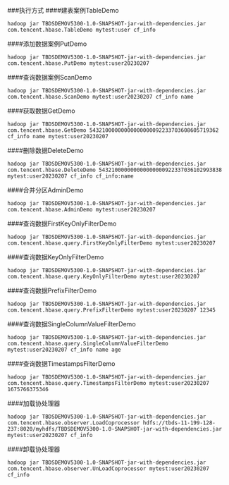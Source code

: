 ###执行方式
####建表案例TableDemo
```shell
hadoop jar TBDSDEMOV5300-1.0-SNAPSHOT-jar-with-dependencies.jar com.tencent.hbase.TableDemo mytest:user cf_info
```
####添加数据案例PutDemo
```shell
hadoop jar TBDSDEMOV5300-1.0-SNAPSHOT-jar-with-dependencies.jar com.tencent.hbase.PutDemo mytest:user20230207
```
####查询数据案例ScanDemo
```shell
hadoop jar TBDSDEMOV5300-1.0-SNAPSHOT-jar-with-dependencies.jar com.tencent.hbase.ScanDemo mytest:user20230207 cf_info name
```
####获取数据GetDemo
```shell
hadoop jar TBDSDEMOV5300-1.0-SNAPSHOT-jar-with-dependencies.jar com.tencent.hbase.GetDemo 54321000000000000000092233703608605719362 cf_info name mytest:user20230207 
```
####删除数据DeleteDemo
```shell
hadoop jar TBDSDEMOV5300-1.0-SNAPSHOT-jar-with-dependencies.jar com.tencent.hbase.DeleteDemo 543210000000000000000922337036102993838 mytest:user20230207 cf_info cf_info:name 
```
####合并分区AdminDemo
```shell
hadoop jar TBDSDEMOV5300-1.0-SNAPSHOT-jar-with-dependencies.jar com.tencent.hbase.AdminDemo mytest:user20230207
```
####查询数据FirstKeyOnlyFilterDemo
```shell
hadoop jar TBDSDEMOV5300-1.0-SNAPSHOT-jar-with-dependencies.jar com.tencent.hbase.query.FirstKeyOnlyFilterDemo mytest:user20230207
```
####查询数据KeyOnlyFilterDemo
```shell
hadoop jar TBDSDEMOV5300-1.0-SNAPSHOT-jar-with-dependencies.jar com.tencent.hbase.query.KeyOnlyFilterDemo mytest:user20230207 
```
####查询数据PrefixFilterDemo
```shell
hadoop jar TBDSDEMOV5300-1.0-SNAPSHOT-jar-with-dependencies.jar com.tencent.hbase.query.PrefixFilterDemo mytest:user20230207 12345 
```
####查询数据SingleColumnValueFilterDemo
```shell
hadoop jar TBDSDEMOV5300-1.0-SNAPSHOT-jar-with-dependencies.jar com.tencent.hbase.query.SingleColumnValueFilterDemo mytest:user20230207 cf_info name age 
```
####查询数据TimestampsFilterDemo
```shell
hadoop jar TBDSDEMOV5300-1.0-SNAPSHOT-jar-with-dependencies.jar com.tencent.hbase.query.TimestampsFilterDemo mytest:user20230207 1675766375346 
```
####加载协处理器
```shell
hadoop jar TBDSDEMOV5300-1.0-SNAPSHOT-jar-with-dependencies.jar com.tencent.hbase.observer.LoadCoprocessor hdfs://tbds-11-199-128-237:8020/myhdfs/TBDSDEMOV5300-1.0-SNAPSHOT-jar-with-dependencies.jar mytest:user20230207 cf_info 
```
####卸载协处理器
```shell
hadoop jar TBDSDEMOV5300-1.0-SNAPSHOT-jar-with-dependencies.jar com.tencent.hbase.observer.UnLoadCoprocessor mytest:user20230207 cf_info
```
